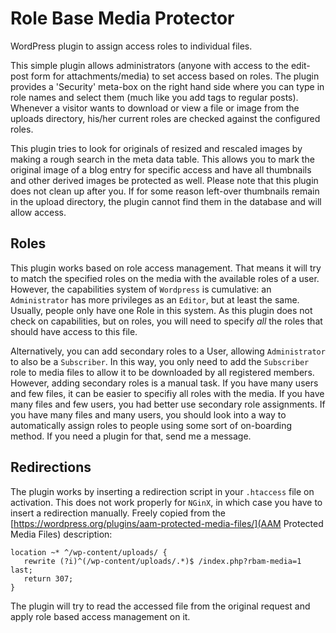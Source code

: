 # Role Base Media Protector
WordPress plugin to assign access roles to individual files.

This simple plugin allows administrators (anyone with access to the edit-post form for attachments/media) to set access based on roles.
The plugin provides a 'Security' meta-box on the right hand side where you can type in role names and select them (much like you add tags
to regular posts). Whenever a visitor wants to download or view a file or image from the uploads directory, his/her current roles are checked
against the configured roles.

This plugin tries to look for originals of resized and rescaled images by making a rough search in the meta data table. This allows you to
mark the original image of a blog entry for specific access and have all thumbnails and other derived images be protected as well. Please note
that this plugin does not clean up after you. If for some reason left-over thumbnails remain in the upload directory, the plugin cannot find
them in the database and will allow access.

## Roles
This plugin works based on role access management. That means it will try to match the specified roles on the media with the available roles of a user. However, the capabilities system of `Wordpress` is cumulative: an `Administrator` has more privileges as an `Editor`, but at least the
same. Usually, people only have one Role in this system. As this plugin does not check on capabilities, but on roles, you will need to specify
*all* the roles that should have access to this file.

Alternatively, you can add secondary roles to a User, allowing `Administrator` to also be a `Subscriber`. In this way, you only need to add the
`Subscriber` role to media files to allow it to be downloaded by all registered members. However, adding secondary roles is a manual task. If you have many users and few files, it can be easier to specifiy all roles with the media. If you have many files and few users, you had better use secondary role assignments. If you have many files and many users, you should look into a way to automatically assign roles to people using some sort of on-boarding method. If you need a plugin for that, send me a message.

## Redirections
The plugin works by inserting a redirection script in your `.htaccess` file on activation. This does not work properly for `NGinX`, in which
case you have to insert a redirection manually. Freely copied from the [https://wordpress.org/plugins/aam-protected-media-files/](AAM Protected Media Files) description:

```
location ~* ^/wp-content/uploads/ {
   rewrite (?i)^(/wp-content/uploads/.*)$ /index.php?rbam-media=1 last;
   return 307;
}
```

The plugin will try to read the accessed file from the original request and apply role based access management on it.

